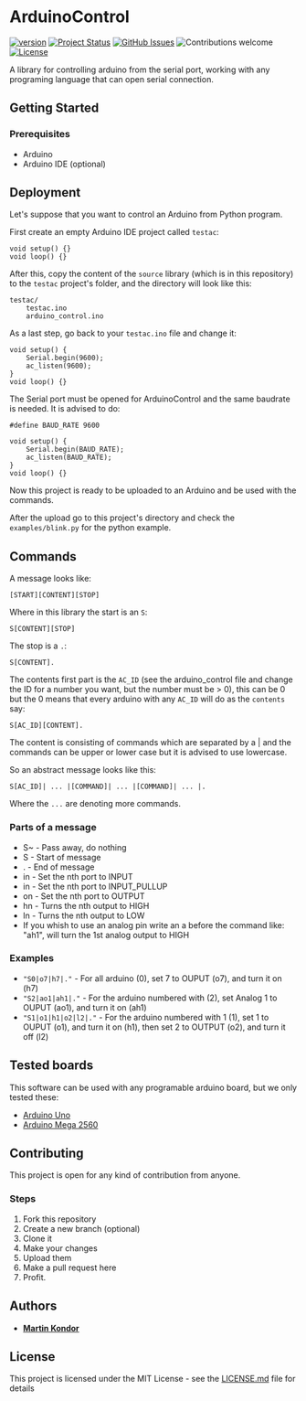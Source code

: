 # ArduinoControl

[![version](https://img.shields.io/badge/version-v1.0.0-brightgreen.svg)](https://github.com/MartinKondor/ArduinoControl)
[![Project Status](https://img.shields.io/badge/status-active-brightgreen.svg)](https://github.com/MartinKondor/ArduinoControl/)
[![GitHub Issues](https://img.shields.io/github/issues/MartinKondor/ArduinoControl.svg)](https://github.com/MartinKondor/ArduinoControl/issues)
![Contributions welcome](https://img.shields.io/badge/contributions-welcome-blue.svg)
[![License](https://img.shields.io/badge/license-MIT-blue.svg)](https://opensource.org/licenses/MIT)

A library for controlling arduino from the serial port, working with any programing language that can open serial connection.

## Getting Started

### Prerequisites

* Arduino
* Arduino IDE (optional)

## Deployment

Let's suppose that you want to control an Arduino from Python program.

First create an empty Arduino IDE project called `testac`:

```
void setup() {}
void loop() {}
```

After this, copy the content of the `source` library (which is in this repository) to the `testac` project's folder, and the directory will look like this:

```
testac/
    testac.ino
    arduino_control.ino
```

As a last step, go back to your `testac.ino` file and change it:

```
void setup() {
    Serial.begin(9600);
    ac_listen(9600);
}
void loop() {}
``` 

The Serial port must be opened for ArduinoControl and the same baudrate is needed. It is advised to do:

```
#define BAUD_RATE 9600

void setup() {
    Serial.begin(BAUD_RATE);
    ac_listen(BAUD_RATE);
}
void loop() {}
```

Now this project is ready to be uploaded to an Arduino and be used with the commands.

After the upload go to this project's directory and check the `examples/blink.py` for the python example.

## Commands

A message looks like:

```
[START][CONTENT][STOP]
```

Where in this library the start is an `S`:

```
S[CONTENT][STOP]
```

The stop is a `.`:

```
S[CONTENT].
```

The contents first part is the `AC_ID` (see the arduino_control file and change the ID for a number you want,
but the number must be > 0), this can be 0 but the 0 means that every arduino with any `AC_ID` will do as the `contents` say:

```
S[AC_ID][CONTENT].
```

The content is consisting of commands which are separated by a | and the commands can be upper or lower case but it is advised to use lowercase. 

So an abstract message looks like this:

```
S[AC_ID]| ... |[COMMAND]| ... |[COMMAND]| ... |.
```

Where the `...` are denoting more commands.

### Parts of a message

* S~ - Pass away, do nothing
* S - Start of message
* . - End of message
* in - Set the nth port to INPUT
* in - Set the nth port to INPUT_PULLUP
* on - Set the nth port to OUTPUT
* hn - Turns the nth output to HIGH
* ln - Turns the nth output to LOW
* If you whish to use an analog pin write an a before the command like: "ah1", will turn the 1st analog output to HIGH

### Examples

 * `"S0|o7|h7|."` - For all arduino (0), set 7 to OUPUT (o7), and turn it on (h7)
 * `"S2|ao1|ah1|."` - For the arduino numbered with (2), set Analog 1 to OUPUT (ao1), and turn it on (ah1)
 * `"S1|o1|h1|o2|l2|."` - For the arduino numbered with 1 (1), set 1 to OUPUT (o1), and turn it on (h1), then set 2 to OUTPUT (o2), and turn it off (l2)

## Tested boards

This software can be used with any programable arduino board, but we only tested these: 

* [Arduino Uno](https://store.arduino.cc/arduino-uno-rev3)
* [Arduino Mega 2560](https://store.arduino.cc/mega-2560-r3)


## Contributing

This project is open for any kind of contribution from anyone.

### Steps

1. Fork this repository
2. Create a new branch (optional)
3. Clone it
4. Make your changes
5. Upload them
6. Make a pull request here
7. Profit.

## Authors

* **[Martin Kondor](https://github.com/MartinKondor)**

## License

This project is licensed under the MIT License - see the [LICENSE.md](LICENSE.md) file for details
